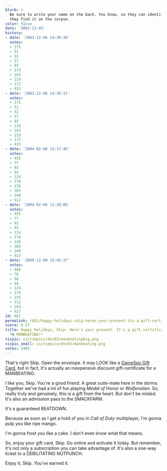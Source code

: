```yaml
---
blurb: >
  Be sure to write your name on the back. You know, so they can identify you when
  they find it on the corpse.
color: false
date: '2003-12-03'
history:
- date: '2003-12-06 14:30:30'
  votes:
  - 275
  - 51
  - 52
  - 57
  - 83
  - 115
  - 163
  - 219
  - 172
  - 433
- date: '2003-12-06 14:39:31'
  votes:
  - 275
  - 51
  - 52
  - 57
  - 83
  - 116
  - 163
  - 219
  - 172
  - 433
- date: '2004-02-06 11:17:46'
  votes:
  - 455
  - 77
  - 92
  - 93
  - 124
  - 176
  - 226
  - 305
  - 240
  - 612
- date: '2004-02-06 11:20:06'
  votes:
  - 455
  - 77
  - 92
  - 93
  - 124
  - 176
  - 226
  - 305
  - 240
  - 612
- date: '2009-12-09 15:45:37'
  votes:
  - 466
  - 78
  - 98
  - 94
  - 124
  - 178
  - 235
  - 312
  - 243
  - 627
id: 681
permalink: /681/happy-holidays-skip-heres-your-present-its-a-gift-certificate-for--a-manbeating/
score: 6.27
title: Happy Holidays, Skip. Here's your present. It's a gift certificate for ...
  *A MANBEATING!*
vicpic: victimpics/dec03/manbeatingbig.png
vicpic_small: victimpics/dec03/manbeating.png
votes: 2485
---
```


That's right Skip. Open the envelope. It may LOOK like a [GameSpy Gift
Card](https://web.archive.org/web/20031203000000/http://net.gamespyid.com/linktrack/redirect.aspx?i=6185&t=http%3a%2f%2fwww.gamespy.com%2fsubscribe%2fgift%2f),
but in fact, it's actually an inexpensive discount gift-certificate for
a MANBEATING.

I like you, Skip. You're a good friend. A great suite-mate here in the
dorms. Together we've had a lot of fun playing *Medal of Honor* or
*Wolfenstien*. So, really truly and genuinely, this is a gift from the
heart. But don't be misled. It's also an admission pass to the
SMACKFARM.

It's a guaranteed BEATDOWN.

Because as soon as I get a hold of you in *Call of Duty* multiplayer,
I'm gonna pulp you like ripe mango.

I'm gonna frost you like a cake. I don't even know what that means.

So, enjoy your gift card, Skip. Go online and activate it today. But
remember, it's not only a subscription you can take advantage of. It's
also a one-way ticket to a DEBILITATING NUTPUNCH.

Enjoy it, Skip. You've earned it.